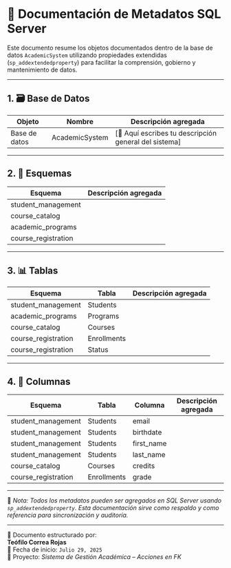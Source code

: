 # 🧩 Documentación de Metadatos SQL Server

Este documento resume los objetos documentados dentro de la base de datos `AcademicSystem` utilizando propiedades extendidas (`sp_addextendedproperty`) para facilitar la comprensión, gobierno y mantenimiento de datos.

---

## 1. 🗃️ Base de Datos

| Objeto         | Nombre            | Descripción agregada                                      |
|----------------|-------------------|------------------------------------------------------------|
| Base de datos  | AcademicSystem    | [🔲 Aquí escribes tu descripción general del sistema]       |

---

## 2. 📁 Esquemas

| Esquema             | Descripción agregada                                                |
|---------------------|---------------------------------------------------------------------|
| student_management  |                                                                     |
| course_catalog      |                                                                     |
| academic_programs   |                                                                     |
| course_registration |                                                                     |

---

## 3. 📊 Tablas

| Esquema             | Tabla         | Descripción agregada                                  |
|---------------------|---------------|--------------------------------------------------------|
| student_management  | Students      |                                                        |
| academic_programs   | Programs      |                                                        |
| course_catalog      | Courses       |                                                        |
| course_registration | Enrollments   |                                                        |
| course_registration | Status        |                                                        |

---

## 4. 🧬 Columnas

| Esquema            | Tabla     | Columna     | Descripción agregada                                    |
|--------------------|-----------|-------------|----------------------------------------------------------|
| student_management | Students  | email       |                                                          |
| student_management | Students  | birthdate   |                                                          |
| student_management | Students  | first_name  |                                                          |
| student_management | Students  | last_name   |                                                          |
| course_catalog     | Courses   | credits     |                                                          |
| course_registration| Enrollments | grade     |                                                          |

---

📌 *Nota: Todos los metadatos pueden ser agregados en SQL Server usando `sp_addextendedproperty`. Esta documentación sirve como respaldo y como referencia para sincronización y auditoría.*

---

🧠 Documento estructurado por:  
**Teófilo Correa Rojas**  
📅 Fecha de inicio: `Julio 29, 2025`  
📁 Proyecto: *Sistema de Gestión Académica – Acciones en FK*
